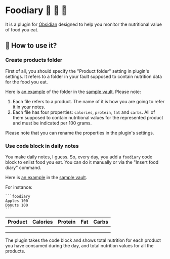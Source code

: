 # Foodiary 🍅 🍒 🍊

It is a plugin for [Obsidian](https://obsidian.md) designed to help you monitor the nutritional value of food you eat.

## 🙂 How to use it?

### Create products folder

First of all, you should specify the "Product folder" setting in plugin's settings. It refers to a folder in your fault supposed to contain nutrition data for the food you eat.  

Here is [an example](sample/Products) of the folder in the [sample vault](sample). Please note:

1. Each file refers to a product. The name of it is how you are going to refer it in your notes.
3. Each file has four properties: `calories`, `protein`, `fat` and `carbs`. All of them supposed to contain nutritional values for the represented product and must be indicated per 100 grams.

Please note that you can rename the properties in the plugin's settings.

### Use code block in daily notes

You make daily notes, I guess. So, every day, you add a `foodiary` code block to enlist food you eat. You can do it manually or via the "Insert food diary" command.

Here is [an example](sample/Daily%20Notes) in the [sample vault](sample).

For instance:

````
```foodiary
Apples 100
Donuts 100
```
````

| Product | Calories | Protein | Fat | Carbs |
| ------- | -------- | ------- | --- | ----- |
|         |          |         |     |       |
|         |          |         |     |       |
|         |          |         |     |       |

The plugin takes the code block and shows total nutrition for each product you have consumed during the day, and total nutrition values for all the products.